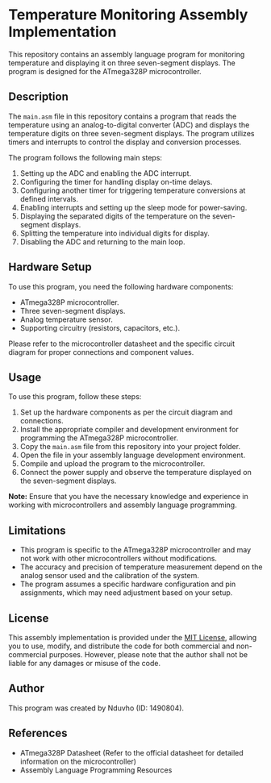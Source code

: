 
# Temperature Monitoring Assembly Implementation

This repository contains an assembly language program for monitoring temperature and displaying it on three seven-segment displays. The program is designed for the ATmega328P microcontroller.

## Description

The `main.asm` file in this repository contains a program that reads the temperature using an analog-to-digital converter (ADC) and displays the temperature digits on three seven-segment displays. The program utilizes timers and interrupts to control the display and conversion processes.

The program follows the following main steps:

1. Setting up the ADC and enabling the ADC interrupt.
2. Configuring the timer for handling display on-time delays.
3. Configuring another timer for triggering temperature conversions at defined intervals.
4. Enabling interrupts and setting up the sleep mode for power-saving.
5. Displaying the separated digits of the temperature on the seven-segment displays.
6. Splitting the temperature into individual digits for display.
7. Disabling the ADC and returning to the main loop.

## Hardware Setup

To use this program, you need the following hardware components:

- ATmega328P microcontroller.
- Three seven-segment displays.
- Analog temperature sensor.
- Supporting circuitry (resistors, capacitors, etc.).

Please refer to the microcontroller datasheet and the specific circuit diagram for proper connections and component values.

## Usage

To use this program, follow these steps:

1. Set up the hardware components as per the circuit diagram and connections.
2. Install the appropriate compiler and development environment for programming the ATmega328P microcontroller.
3. Copy the `main.asm` file from this repository into your project folder.
4. Open the file in your assembly language development environment.
5. Compile and upload the program to the microcontroller.
6. Connect the power supply and observe the temperature displayed on the seven-segment displays.

**Note:** Ensure that you have the necessary knowledge and experience in working with microcontrollers and assembly language programming.

## Limitations

- This program is specific to the ATmega328P microcontroller and may not work with other microcontrollers without modifications.
- The accuracy and precision of temperature measurement depend on the analog sensor used and the calibration of the system.
- The program assumes a specific hardware configuration and pin assignments, which may need adjustment based on your setup.

## License

This assembly implementation is provided under the [MIT License](LICENSE), allowing you to use, modify, and distribute the code for both commercial and non-commercial purposes. However, please note that the author shall not be liable for any damages or misuse of the code.

## Author

This program was created by Nduvho (ID: 1490804).

## References

- ATmega328P Datasheet (Refer to the official datasheet for detailed information on the microcontroller)
- Assembly Language Programming Resources
```
